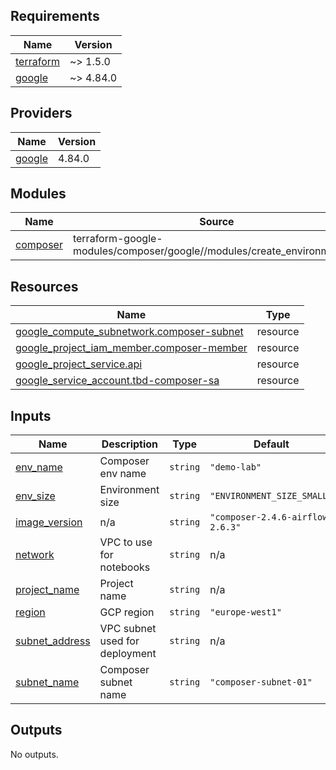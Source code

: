 <!-- BEGINNING OF PRE-COMMIT-TERRAFORM DOCS HOOK -->
## Requirements

| Name | Version |
|------|---------|
| <a name="requirement_terraform"></a> [terraform](#requirement\_terraform) | ~> 1.5.0 |
| <a name="requirement_google"></a> [google](#requirement\_google) | ~> 4.84.0 |

## Providers

| Name | Version |
|------|---------|
| <a name="provider_google"></a> [google](#provider\_google) | 4.84.0 |

## Modules

| Name | Source | Version |
|------|--------|---------|
| <a name="module_composer"></a> [composer](#module\_composer) | terraform-google-modules/composer/google//modules/create_environment_v2 | ~> 3.4.0 |

## Resources

| Name | Type |
|------|------|
| [google_compute_subnetwork.composer-subnet](https://registry.terraform.io/providers/hashicorp/google/latest/docs/resources/compute_subnetwork) | resource |
| [google_project_iam_member.composer-member](https://registry.terraform.io/providers/hashicorp/google/latest/docs/resources/project_iam_member) | resource |
| [google_project_service.api](https://registry.terraform.io/providers/hashicorp/google/latest/docs/resources/project_service) | resource |
| [google_service_account.tbd-composer-sa](https://registry.terraform.io/providers/hashicorp/google/latest/docs/resources/service_account) | resource |

## Inputs

| Name | Description | Type | Default | Required |
|------|-------------|------|---------|:--------:|
| <a name="input_env_name"></a> [env\_name](#input\_env\_name) | Composer env name | `string` | `"demo-lab"` | no |
| <a name="input_env_size"></a> [env\_size](#input\_env\_size) | Environment size | `string` | `"ENVIRONMENT_SIZE_SMALL"` | no |
| <a name="input_image_version"></a> [image\_version](#input\_image\_version) | n/a | `string` | `"composer-2.4.6-airflow-2.6.3"` | no |
| <a name="input_network"></a> [network](#input\_network) | VPC to use for notebooks | `string` | n/a | yes |
| <a name="input_project_name"></a> [project\_name](#input\_project\_name) | Project name | `string` | n/a | yes |
| <a name="input_region"></a> [region](#input\_region) | GCP region | `string` | `"europe-west1"` | no |
| <a name="input_subnet_address"></a> [subnet\_address](#input\_subnet\_address) | VPC subnet used for deployment | `string` | n/a | yes |
| <a name="input_subnet_name"></a> [subnet\_name](#input\_subnet\_name) | Composer subnet name | `string` | `"composer-subnet-01"` | no |

## Outputs

No outputs.
<!-- END OF PRE-COMMIT-TERRAFORM DOCS HOOK -->
